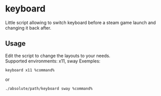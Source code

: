 # keyboard

Little script allowing to switch keyboard before a steam game launch and changing it back after.

## Usage

Edit the script to change the layouts to your needs.  
Supported environments: x11, sway
Exemples:  
```
keyboard x11 %command%
```  
or  
```
./absolute/path/keyboard sway %command%
```
